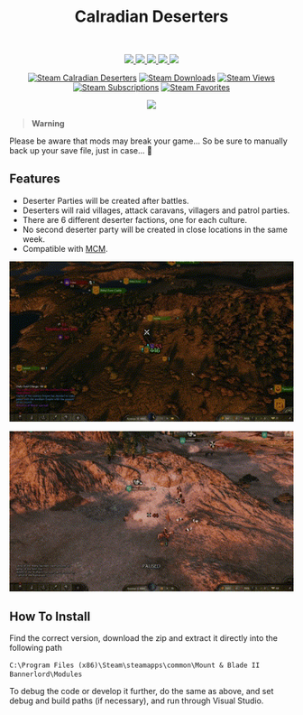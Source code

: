 <h1 align="center">Calradian Deserters</h1>
<br>

<p align="center">
        <a href="https://www.nexusmods.com/mountandblade2bannerlord/mods/5829" alt="NexusMods Calradian-Deserters">
    <img src="https://img.shields.io/badge/NexusMods-Calradian%20Deserters%20V2.svg" />
  </a>
  <a href="https://www.nexusmods.com/mountandblade2bannerlord/mods/5829" alt="NexusMods Calradian-Deserters">
    <img src="https://img.shields.io/endpoint?url=https%3A%2F%2Fnexusmods-version-pzk4e0ejol6j.runkit.sh%3FgameId%3Dmountandblade2bannerlord%26modId%3D5829" />
  </a>
  <a href="https://www.nexusmods.com/mountandblade2bannerlord/mods/5829" alt="NexusMods Calradian-Deserters">
    <img src="https://img.shields.io/endpoint?url=https%3A%2F%2Fnexusmods-downloads-ayuqql60xfxb.runkit.sh%2F%3Ftype%3Dunique%26gameId%3D3174%26modId%3D5829" />
  </a>
  <a href="https://www.nexusmods.com/mountandblade2bannerlord/mods/5829" alt="NexusMods Calradian-Deserters">
    <img src="https://img.shields.io/endpoint?url=https%3A%2F%2Fnexusmods-downloads-ayuqql60xfxb.runkit.sh%2F%3Ftype%3Dtotal%26gameId%3D3174%26modId%3D5829" />
  </a>
  <a href="https://www.nexusmods.com/mountandblade2bannerlord/mods/5829" alt="NexusMods Calradian-Deserters">
    <img src="https://img.shields.io/endpoint?url=https%3A%2F%2Fnexusmods-downloads-ayuqql60xfxb.runkit.sh%2F%3Ftype%3Dviews%26gameId%3D3174%26modId%3D5829" />
  </a>
</p>

<p align="center">
  <a href="https://steamcommunity.com/sharedfiles/filedetails/?id=3021502597"><img alt="Steam Calradian Deserters" src="https://img.shields.io/badge/Steam-Calradian%20Deserters%20V2-blue.svg" /></a>
  <a href="https://steamcommunity.com/sharedfiles/filedetails/?id=3021502597"><img alt="Steam Downloads" src="https://img.shields.io/steam/downloads/3021502597?label=Downloads&color=blue"></a>
  <a href="https://steamcommunity.com/sharedfiles/filedetails/?id=3021502597"><img alt="Steam Views" src="https://img.shields.io/steam/views/3021502597?label=Views&color=blue"></a>
  <a href="https://steamcommunity.com/sharedfiles/filedetails/?id=3021502597"><img alt="Steam Subscriptions" src="https://img.shields.io/steam/subscriptions/3021502597?label=Subscriptions&color=blue"></a>
  <a href="https://steamcommunity.com/sharedfiles/filedetails/?id=3021502597"><img alt="Steam Favorites" src="https://img.shields.io/steam/favorites/3021502597?label=Favorites&color=blue"></a>
</p>

<p align="center">
    <kbd>
        <img src="https://staticdelivery.nexusmods.com/mods/3174/images/headers/5829_1692265681.jpg" width="800">
    </kbd>
</p>




> **Warning**

Please be aware that mods may break your game... So be sure to manually back up your save file, just in case... :ghost:

## Features

- Deserter Parties will be created after battles.
- Deserters will raid villages, attack caravans, villagers and patrol parties.
- There are 6 different deserter factions, one for each culture.
- No second deserter party will be created in close locations in the same week.
- Compatible with [MCM](https://www.nexusmods.com/mountandblade2bannerlord/mods/612).


<p align="center">
    <kbd>
        <img src="gifs/1.gif" alt="animated" width="800"/>
    </kbd>
</p>

<p align="center">
    <kbd>
        <img src="gifs/2.gif" alt="animated" width="800"/>
    </kbd>
</p>


## How To Install

Find the correct version, download the zip and extract it directly into the following path

```
C:\Program Files (x86)\Steam\steamapps\common\Mount & Blade II Bannerlord\Modules
```


To debug the code or develop it further, do the same as above, and set debug and build paths (if necessary), and run through Visual Studio.